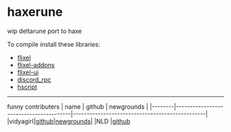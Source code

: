# haxerune
wip deltarune port to haxe 

To compile install these libraries:
* [flixel](https://lib.haxe.org/p/flixel/4.9.0)
* [flixel-addons](https://lib.haxe.org/p/flixel-addons/)
* [flixel-ui](https://lib.haxe.org/p/flixel-ui/1.0.2/)
* [discord_rpc](https://github.com/Aidan63/linc_discord-rpc)
* [hscript](https://lib.haxe.org/p/hscript)
---
funny contributers
| name   | github                                 | newgrounds                                     |
|--------|----------------------------------------|------------------------------------------------|
|vidyagirl|[github](https://github.com/vidyagirl)|[newgrounds](https://radiantnora.newgrounds.com/)|
|NLD      |[github](https://github.com/NLD-Dev) 
